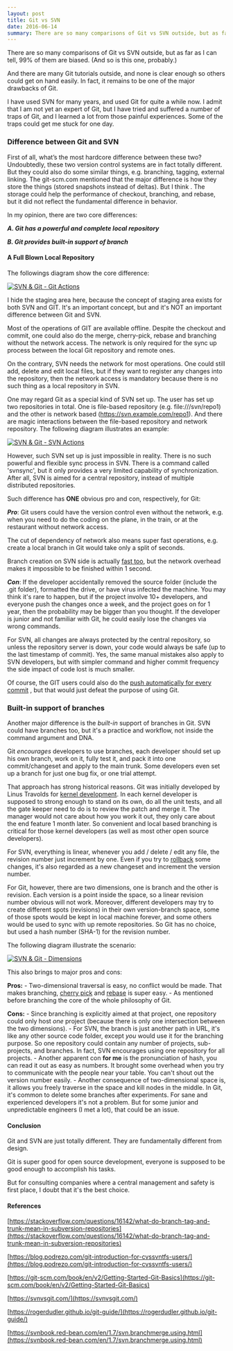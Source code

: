 ```yaml
---
layout: post
title: Git vs SVN
date: 2016-06-14
summary: There are so many comparisons of Git vs SVN outside, but as far as I can tell, 99% of them are biased. (And so is this one, probably.)
---
```


There are so many comparisons of Git vs SVN outside, but as far as I can tell, 99% of them are biased. (And so is this one, probably.)

And there are many Git tutorials outside, and none is clear enough so others could get on hand easily. In fact, it remains to be one of the major drawbacks of Git.

I have used SVN for many years, and used Git for quite a while now. I admit that I am not yet an expert of Git, but I have tried and suffered a number of traps of Git, and I learned a lot from those painful experiences. Some of the traps could get me stuck for one day.

### Difference between Git and SVN

First of all, what’s the most hardcore difference between these two? Undoubtedly, these two version control systems are in fact totally different. But they could also do some similar things, e.g. branching, tagging, external linking. The git-scm.com mentioned that the major difference is how they store the things (stored snapshots instead of deltas). But I think . The storage could help the performance of checkout, branching, and rebase, but it did not reflect the fundamental difference in behavior.

In my opinion, there are two core differences:

**_A. Git has a powerful and complete local repository_**

**_B. Git provides built-in support of branch_**

#### A Full Blown Local Repository

The followings diagram show the core difference:

[![SVN & Git - Git Actions](https://walty8.com/wp-content/uploads/2016/06/SVN-Git-Git-Actions-581x1024.png)](https://walty8.com/wp-content/uploads/2016/06/SVN-Git-Git-Actions.png)

I hide the staging area here, because the concept of staging area exists for both SVN and GIT. It's an important concept, but and it's NOT an important difference between Git and SVN.

Most of the operations of GIT are available offline. Despite the checkout and commit, one could also do the merge, cherry-pick, rebase and branching without the network access. The network is only required for the sync up process between the local Git repository and remote ones.

On the contrary, SVN needs the network for most operations. One could still add, delete and edit local files, but if they want to register any changes into the repository, then the network access is mandatory because there is no such thing as a local repository in SVN.

One may regard Git as a special kind of SVN set up. The user has set up two repositories in total. One is file-based repository (e.g. file:///svn/repo1) and the other is network based (https://svn.example.com/repo1). And there are magic interactions between the file-based repository and network repository. The following diagram illustrates an example:

[![SVN & Git - SVN Actions](https://walty8.com/wp-content/uploads/2016/06/SVN-Git-SVN-Actions.png)](https://walty8.com/wp-content/uploads/2016/06/SVN-Git-SVN-Actions.png)

However, such SVN set up is just impossible in reality. There is no such powerful and flexible sync process in SVN. There is a command called 'svnsync', but it only provides a very limited capability of synchronization. After all, SVN is aimed for a central repository, instead of multiple distributed repositories.

Such difference has **ONE** obvious pro and con, respectively, for Git:

**_Pro_**: Git users could have the version control even without the network, e.g. when you need to do the coding on the plane, in the train, or at the restaurant without network access.

The cut of dependency of network also means super fast operations, e.g. create a local branch in Git would take only a split of seconds.

Branch creation on SVN side is actually [fast too](https://svnvsgit.com/), but the network overhead makes it impossible to be finished within 1 second.

**_Con_**: If the developer accidentally removed the source folder (include the .git folder), formatted the drive, or have virus infected the machine. You may think it's rare to happen, but if the project involve 10+ developers, and everyone push the changes once a week, and the project goes on for 1 year, then the probability may be bigger than you thought. If the developer is junior and not familiar with Git, he could easily lose the changes via wrong commands.

For SVN, all changes are always protected by the central repository, so unless the repository server is down, your code would always be safe (up to the last timestamp of commit). Yes, the same manual mistakes also apply to SVN developers, but with simpler command and higher commit frequency the side impact of code lost is much smaller.

Of course, the GIT users could also do the [push automatically for every commit](https://stackoverflow.com/questions/7925850/how-to-automatically-push-after-committing-in-git) , but that would just defeat the purpose of using Git.

### Built-in support of branches

Another major difference is the _built-in_ support of branches in Git. SVN could have branches too, but it's a practice and workflow, not inside the command argument and DNA.

Git _encourages_ developers to use branches, each developer should set up his own branch, work on it, fully test it, and pack it into one commit/changeset and apply to the main trunk. Some developers even set up a branch for just one bug fix, or one trial attempt.

That approach has strong historical reasons. Git was initially developed by Linus Travolds for [kernel development](https://en.wikipedia.org/wiki/Git_(software)). In each kernel developer is supposed to strong enough to stand on its own, do all the unit tests, and all the gate keeper need to do is to review the patch and merge it. The manager would not care about how you work it out, they only care about the end feature 1 month later. So convenient and local based branching is critical for those kernel developers (as well as most other open source developers).

For SVN, everything is linear, whenever you add / delete / edit any file, the revision number just increment by one. Even if you try to [rollback](https://stackoverflow.com/questions/13330011/how-do-i-revert-an-svn-commit) some changes, it's also regarded as a new changeset and increment the version number.

For Git, however, there are two dimensions, one is branch and the other is revision. Each version is a point inside the space, so a linear revision number obvious will not work. Moreover, different developers may try to create different spots (revisions) in their own version-branch space, some of those spots would be kept in local machine forever, and some others would be used to sync with up remote repositories. So Git has no choice, but used a hash number (SHA-1) for the revision number.

The following diagram illustrate the scenario:

[![SVN & Git - Dimensions](https://walty8.com/wp-content/uploads/2016/06/SVN-Git-Dimensions.png)](https://walty8.com/wp-content/uploads/2016/06/SVN-Git-Dimensions.png)

This also brings to major pros and cons:

**Pros:** - Two-dimensional traversal is easy, no conflict would be made. That makes branching, [cherry pick](https://git-scm.com/docs/git-cherry-pick) and [rebase](https://git-scm.com/docs/git-rebase) is super easy. - As mentioned before branching the core of the whole philosophy of Git.

**Cons:** - Since branching is explicitly aimed at that project, one repository could only host _one_ project (because there is only one intersection between the two dimensions). - For SVN, the branch is just another path in URL, it's like any other source code folder, except _you_ would use it for the branching purpose. So one repository could contain any number of projects, sub-projects, and branches. In fact, SVN encourages using one repository for all projects. - Another apparent con **for me** is the pronunciation of hash, you can read it out as easy as numbers. It brought some overhead when you try to communicate with the people near your table. You can't shout out the version number easily. - Another consequence of two-dimensional space is, it allows you freely traverse in the space and kill nodes in the middle. In Git, it's common to delete some branches after experiments. For sane and experienced developers it's not a problem. But for some junior and unpredictable engineers (I met a lot), that could be an issue.

#### Conclusion

Git and SVN are just totally different. They are fundamentally different from design.

Git is super good for open source development, everyone is supposed to be good enough to accomplish his tasks.

But for consulting companies where a central management and safety is first place, I doubt that it's the best choice.

#### References

[https://stackoverflow.com/questions/16142/what-do-branch-tag-and-trunk-mean-in-subversion-repositories](https://stackoverflow.com/questions/16142/what-do-branch-tag-and-trunk-mean-in-subversion-repositories)

[https://blog.podrezo.com/git-introduction-for-cvssvntfs-users/](https://blog.podrezo.com/git-introduction-for-cvssvntfs-users/)

[https://git-scm.com/book/en/v2/Getting-Started-Git-Basics](https://git-scm.com/book/en/v2/Getting-Started-Git-Basics)

[https://svnvsgit.com/](https://svnvsgit.com/)

[https://rogerdudler.github.io/git-guide/](https://rogerdudler.github.io/git-guide/)

[https://svnbook.red-bean.com/en/1.7/svn.branchmerge.using.html](https://svnbook.red-bean.com/en/1.7/svn.branchmerge.using.html)
